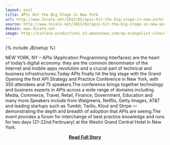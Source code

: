 ```yaml
---
layout: post
title: APIs Hit the Big Stage in New York
url: http://www.3scale.net/2013/02/apis-hit-the-big-stage-in-new-york/
source: http://www.3scale.net/2013/02/apis-hit-the-big-stage-in-new-york/
domain: www.3scale.net
image: http://kinlane-productions.s3.amazonaws.com/ap-evangelist-site/curated/screenshots/9352_api500_com.png
---
```

{% include JB/setup %}<p>NEW YORK, NY – APIs (Application Programming Interfaces) are the heart of today’s digital economy: they are the common denominator of the Internet and mobile apps revolution and a crucial part of technical and business infrastructures.Today APIs finally hit the big stage with the Grand Opening the first API Strategy and Practice Conference in New York, with 350 attendees and 75 speakers.The conference brings together technology and business experts in APIs across a wide range of domains including Media, Commerce, Travel, Retail, Finance, Government, Education and many more.Speakers include from Walgreens, Netflix, Getty Images, AT&T and leading startups such as Tumblr, Twilio, Klout and Stripe — demonstrating the depth and breadth of adoption that APIs are seeing.The event provides a forum for interchange of best practice knowledge and runs for two days (21-22nd Ferbruary) at the Westin Grand Central Hotel in New York.</p>
<center><p><a href="http://www.3scale.net/2013/02/apis-hit-the-big-stage-in-new-york/" style='padding:25px; font-sze:18px; font-weight: bold;'>Read Full Story</a></p></center>
